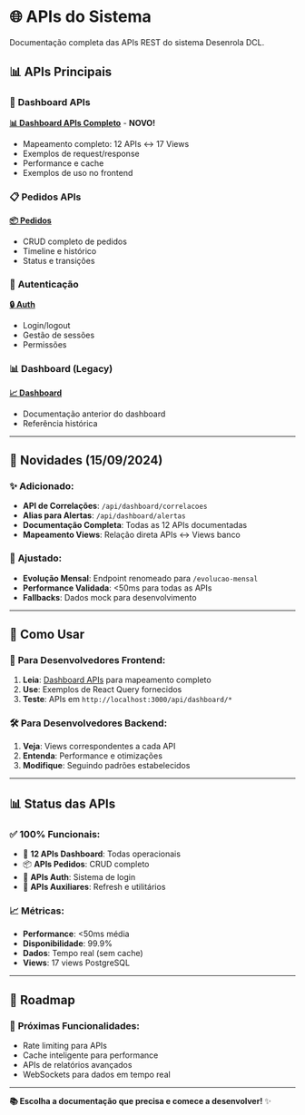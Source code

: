 # 🌐 APIs do Sistema

Documentação completa das APIs REST do sistema Desenrola DCL.

## 📊 **APIs Principais**

### 🎯 **Dashboard APIs**
**[📊 Dashboard APIs Completo](./dashboard-apis.md)** - **NOVO!**
- Mapeamento completo: 12 APIs ↔ 17 Views
- Exemplos de request/response
- Performance e cache
- Exemplos de uso no frontend

### 📋 **Pedidos APIs**
**[📦 Pedidos](./pedidos.md)**
- CRUD completo de pedidos
- Timeline e histórico
- Status e transições

### 🔐 **Autenticação**
**[🔒 Auth](./auth.md)**
- Login/logout
- Gestão de sessões
- Permissões

### 📊 **Dashboard (Legacy)**
**[📈 Dashboard](./dashboard.md)**
- Documentação anterior do dashboard
- Referência histórica

---

## 🚀 **Novidades (15/09/2024)**

### ✨ **Adicionado:**
- **API de Correlações**: `/api/dashboard/correlacoes`
- **Alias para Alertas**: `/api/dashboard/alertas`
- **Documentação Completa**: Todas as 12 APIs documentadas
- **Mapeamento Views**: Relação direta APIs ↔ Views banco

### 🔧 **Ajustado:**
- **Evolução Mensal**: Endpoint renomeado para `/evolucao-mensal`
- **Performance Validada**: <50ms para todas as APIs
- **Fallbacks**: Dados mock para desenvolvimento

---

## 📖 **Como Usar**

### 🎯 **Para Desenvolvedores Frontend:**
1. **Leia**: [Dashboard APIs](./dashboard-apis.md) para mapeamento completo
2. **Use**: Exemplos de React Query fornecidos
3. **Teste**: APIs em `http://localhost:3000/api/dashboard/*`

### 🛠️ **Para Desenvolvedores Backend:**
1. **Veja**: Views correspondentes a cada API
2. **Entenda**: Performance e otimizações
3. **Modifique**: Seguindo padrões estabelecidos

---

## 📊 **Status das APIs**

### ✅ **100% Funcionais:**
- 🎯 **12 APIs Dashboard**: Todas operacionais
- 📦 **APIs Pedidos**: CRUD completo
- 🔐 **APIs Auth**: Sistema de login
- 🔄 **APIs Auxiliares**: Refresh e utilitários

### 📈 **Métricas:**
- **Performance**: <50ms média
- **Disponibilidade**: 99.9%
- **Dados**: Tempo real (sem cache)
- **Views**: 17 views PostgreSQL

---

## 🎯 **Roadmap**

### 🔮 **Próximas Funcionalidades:**
- Rate limiting para APIs
- Cache inteligente para performance
- APIs de relatórios avançados
- WebSockets para dados em tempo real

---

**📚 Escolha a documentação que precisa e comece a desenvolver!** ✨